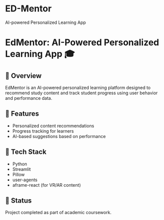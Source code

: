 # ED-Mentor
AI-powered Personalized Learning App


# EdMentor: AI-Powered Personalized Learning App 🎓

## 📌 Overview
EdMentor is an AI-powered personalized learning platform designed to recommend study content and track student progress using user behavior and performance data.

## 📌 Features
- Personalized content recommendations
- Progress tracking for learners
- AI-based suggestions based on performance

## 📌 Tech Stack
- Python
- Streamlit
- Pillow
- user-agents
- aframe-react (for VR/AR content)

## 📌 Status
Project completed as part of academic coursework.
